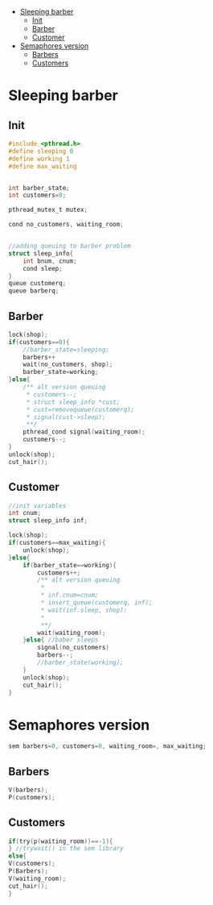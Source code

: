- [Sleeping barber](#sleeping-barber)
  - [Init](#init)
  - [Barber](#barber)
  - [Customer](#customer)
- [Semaphores version](#semaphores-version)
  - [Barbers](#barbers)
  - [Customers](#customers)

# Sleeping barber


## Init

```c
#include <pthread.h>
#define sleeping 0
#define working 1
#define max_waiting


int barber_state;
int customers=0;

pthread_mutex_t mutex;

cond no_customers, waiting_room;


//adding queuing to barber problem
struct sleep_info{
    int bnum, cnum;
    cond sleep;
}
queue customerq;
queue barberq;
```

## Barber
```c
lock(shop);
if(customers==0){
    //barber_state=sleeping;
    barbers++
    wait(no_customers, shop);
    barber_state=working;
}else{
    /** alt version queuing
     * customers--;
     * struct sleep_info *cust;
     * cust=removequeue(customerq);
     * signal(cust->sleep);
     **/
    pthread_cond signal(waiting_room);
    customers--;
}
unlock(shop);
cut_hair();
```
## Customer

```c
//init variables
int cnum;
struct sleep_info inf;

lock(shop);
if(customers==max_waiting){
    unlock(shop);
}else{
    if(barber_state==working){
        customers++;
        /** alt version queuing
         * 
         * inf.cnum=cnum;
         * insert_queue(customerq, inf);
         * wait(inf.sleep, shop);
         * 
         **/
        wait(waiting_room);
    }else{ //baber sleeps
        signal(no_customers)
        barbers--;
        //barber_state(working);
    }
    unlock(shop);   
    cut_hair();
}
```

# Semaphores version
```c
sem barbers=0, customers=0, waiting_room=, max_waiting;
```
## Barbers
```c
V(barbers);
P(customers);
```
## Customers
```c
if(try(p(waiting_room))==-1){
} //trywait() in the sem library
else{
V(customers);
P(Barbers);
V(waiting_room);
cut_hair();
}
```